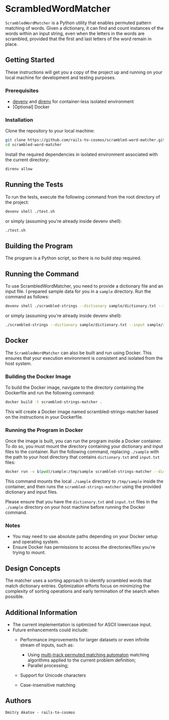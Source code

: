 # ScrambledWordMatcher

`ScrambledWordMatcher` is a Python utility that enables permuted pattern matching of words. Given a dictionary, it can find and count instances of the words within an input string, even when the letters in the words are scrambled, provided that the first and last letters of the word remain in place.

## Getting Started

These instructions will get you a copy of the project up and running on your local machine for development and testing purposes.

### Prerequisites

- [devenv](https://devenv.sh) and [direnv](https://direnv.net) for container-less isolated environment
- [Optional] Docker

### Installation

Clone the repository to your local machine:

```bash
git clone https://github.com/rails-to-cosmos/scrambled-word-matcher.git
cd scrambled-word-matcher
```

Install the required dependencies in isolated environment associated with the current directory:

```bash
direnv allow
```

## Running the Tests

To run the tests, execute the following command from the root directory of the project:

```bash
devenv shell ./test.sh
```

or simply (assuming you're already inside devenv shell):

```bash
./test.sh
```

## Building the Program

The program is a Python script, so there is no build step required.

## Running the Command

To use ScrambledWordMatcher, you need to provide a dictionary file and an input file. I prepared sample data for you in a `sample` directory. Run the command as follows:

```bash
devenv shell ./scrambled-strings --dictionary sample/dictionary.txt --input sample/input.txt
```

or simply (assuming you're already inside devenv shell):

```bash
./scrambled-strings --dictionary sample/dictionary.txt --input sample/input.txt
```

## Docker

The `ScrambledWordMatcher` can also be built and run using Docker. This ensures that your execution environment is consistent and isolated from the host system.

### Building the Docker Image

To build the Docker image, navigate to the directory containing the Dockerfile and run the following command:

```bash
docker build -t scrambled-strings-matcher .
```

This will create a Docker image named scrambled-strings-matcher based on the instructions in your Dockerfile.

### Running the Program in Docker

Once the image is built, you can run the program inside a Docker container. To do so, you must mount the directory containing your dictionary and input files to the container. Run the following command, replacing `./sample` with the path to your host directory that contains `dictionary.txt` and `input.txt` files:

```bash
docker run -v $(pwd)/sample:/tmp/sample scrambled-strings-matcher --dictionary=/tmp/sample/dictionary.txt --input=/tmp/sample/input.txt
```

This command mounts the local `./sample` directory to `/tmp/sample` inside the container, and then runs the `scrambled-strings-matcher` using the provided dictionary and input files.

Please ensure that you have the `dictionary.txt` and `input.txt` files in the `./sample` directory on your host machine before running the Docker command.

### Notes

- You may need to use absolute paths depending on your Docker setup and operating system.
- Ensure Docker has permissions to access the directories/files you're trying to mount.

## Design Concepts

The matcher uses a sorting approach to identify scrambled words that match dictionary entries. Optimization efforts focus on minimizing the complexity of sorting operations and early termination of the search when possible.

## Additional Information

- The current implementation is optimized for ASCII lowercase input.
- Future enhancements could include:
  - Performance improvements for larger datasets or even infinite stream of inputs, such as:
    - Using [multi-track permuted matching automaton](https://www.mdpi.com/1999-4893/12/4/73) matching algorithms applied to the current problem definition;
    - Parallel processing;

  - Support for Unicode characters
  - Case-insensitive matching


## Authors

    Dmitry Akatov - rails-to-cosmos

